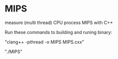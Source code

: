 # MIPS
measure (multi thread) CPU process MIPS with C++

Run these commands to building and runing binary:

"clang++ -pthread -o MIPS MIPS.cxx"

"./MIPS"
